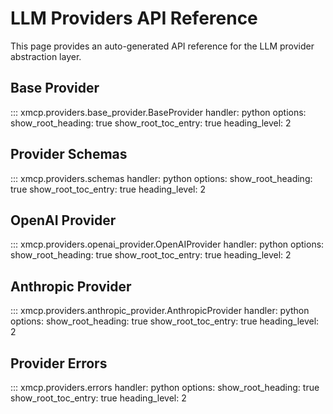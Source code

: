 # LLM Providers API Reference

This page provides an auto-generated API reference for the LLM provider abstraction layer.

## Base Provider

::: xmcp.providers.base_provider.BaseProvider
    handler: python
    options:
      show_root_heading: true
      show_root_toc_entry: true
      heading_level: 2

## Provider Schemas

::: xmcp.providers.schemas
    handler: python
    options:
      show_root_heading: true
      show_root_toc_entry: true
      heading_level: 2

## OpenAI Provider

::: xmcp.providers.openai_provider.OpenAIProvider
    handler: python
    options:
      show_root_heading: true
      show_root_toc_entry: true
      heading_level: 2

## Anthropic Provider

::: xmcp.providers.anthropic_provider.AnthropicProvider
    handler: python
    options:
      show_root_heading: true
      show_root_toc_entry: true
      heading_level: 2

## Provider Errors

::: xmcp.providers.errors
    handler: python
    options:
      show_root_heading: true
      show_root_toc_entry: true
      heading_level: 2 